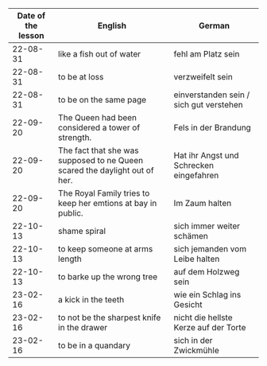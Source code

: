 | Date of the lesson | English                                                                    | German                                  |
| ------------------ | -------------------------------------------------------------------------- | --------------------------------------- |
| 22-08-31           | like a fish out of water                                                   | fehl am Platz sein                      |
| 22-08-31           | to be at loss                                                              | verzweifelt sein                        |
| 22-08-31           | to be on the same page                                                     | einverstanden sein / sich gut verstehen |
| 22-09-20           | The Queen had been considered a tower of strength.                         | Fels in der Brandung                    |
| 22-09-20           | The fact that she was supposed to ne Queen scared the daylight out of her. | Hat ihr Angst und Schrecken eingefahren |
| 22-09-20           | The Royal Family tries to keep her emtions at bay in public.               | Im Zaum halten                          |
| 22-10-13           | shame spiral                                                               | sich immer weiter schämen               |
| 22-10-13           | to keep someone at arms length                                             | sich jemanden vom Leibe halten          |
| 22-10-13           | to barke up the wrong tree                                                 | auf dem Holzweg sein                    |
| 23-02-16           | a kick in the teeth                                                        | wie ein Schlag ins Gesicht                                        |
| 23-02-16           | to not be the sharpest knife in the drawer                                 | nicht die hellste Kerze auf der Torte              |
| 23-02-16           | to be in a quandary                                                        | sich in der Zwickmühle                                         |
